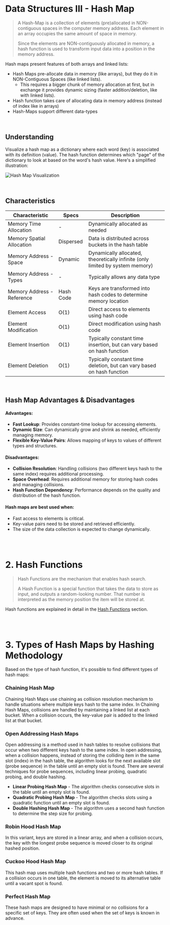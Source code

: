 # Data Structures III - Hash Map

> A Hash-Map is a collection of elements (pre)allocated in NON-contiguous spaces in the computer memory address. Each element in an array occupies the same amount of space in memory.
> 
> Since the elements are NON-contiguously allocated in memory, a hash function is used to transform input data into a position in the memory address.

Hash maps present features of both arrays and linked lists:
* Hash Maps pre-allocate data in memory (like arrays), but they do it in NON-Contiguous Spaces (like linked lists).
  * This requires a bigger chunk of memory allocation at first, but in exchange it provides dynamic sizing (faster addition/deletion, like with linked lists).
* Hash function takes care of allocating data in memory address (instead of index like in arrays)
* Hash-Maps support different data-types

<br/>

## Understanding

Visualize a hash map as a dictionary where each word (key) is associated with its definition (value). The hash function determines which "page" of the dictionary to look at based on the word's hash value. Here's a simplified illustration:

![Hash Map Visualization](hash_map_visualization.png)

<br/>

## Characteristics

| Characteristic                | Specs           | Description                                                |
|-------------------------------|-----------------|------------------------------------------------------------|
| Memory Time Allocation        | -               | Dynamically allocated as needed                             |
| Memory Spatial Allocation     | Dispersed       | Data is distributed across buckets in the hash table        |
| Memory Address - Space        | Dynamic         | Dynamically allocated, theoretically infinite (only limited by system memory)      |
| Memory Address - Types        | -               | Typically allows any data type                             |
| Memory Address - Reference    | Hash Code       | Keys are transformed into hash codes to determine memory location|
| Element Access                | O(1)            | Direct access to elements using hash code                  |
| Element Modification          | O(1)            | Direct modification using hash code                        |
| Element Insertion             | O(1)            | Typically constant time insertion, but can vary based on hash function|
| Element Deletion              | O(1)            | Typically constant time deletion, but can vary based on hash function|

<br/>

## Hash Map Advantages & Disadvantages

#### Advantages:
- **Fast Lookup**: Provides constant-time lookup for accessing elements.
- **Dynamic Size**: Can dynamically grow and shrink as needed, efficiently managing memory.
- **Flexible Key-Value Pairs**: Allows mapping of keys to values of different types and structures.

#### Disadvantages:
- **Collision Resolution**: Handling collisions (two different keys hash to the same index) requires additional processing.
- **Space Overhead**: Requires additional memory for storing hash codes and managing collisions.
- **Hash Function Dependency**: Performance depends on the quality and distribution of the hash function.

#### Hash maps are best used when:
- Fast access to elements is critical.
- Key-value pairs need to be stored and retrieved efficiently.
- The size of the data collection is expected to change dynamically.

<br/>
<br/>

# 2. Hash Functions

> Hash Functions are the mechanism that enables hash search.
> 
> A Hash Function is a special function that takes the data to store as input, and outputs a random-looking number. That number is interpreted as the memory position the item will be stored at.

Hash functions are explained in detail in the <a href="https://github.com/alvarosf07/computer-science-DSA/blob/master/3)%20Algorithms/2)%20Search%20Algorithms/3)%20Hash%20Search/README.md#2-hash-functions">Hash Functions</a> section.

<br/>
<br/>

# 3. Types of Hash Maps by Hashing Methodology
Based on the type of hash function, it's possible to find different types of hash maps:

### Chaining Hash Map
Chaining Hash Maps use chaining as collision resolution mechanism to handle situations where multiple keys hash to the same index. In Chaining Hash Maps, collisions are handled by maintaining a linked list at each bucket. When a collision occurs, the key-value pair is added to the linked list at that bucket.

### Open Addressing Hash Maps
Open addressing is a method used in hash tables to resolve collisions that occur when two different keys hash to the same index. In open addressing, when a collision happens, instead of storing the colliding item in the same slot (index) in the hash table, the algorithm looks for the next available slot (probe sequence) in the table until an empty slot is found. There are several techniques for probe sequences, including linear probing, quadratic probing, and double hashing.

 * **Linear Probing Hash Map** -  The algorithm checks consecutive slots in the table until an empty slot is found.
 * **Quadratic Probing Hash Map** - The algorithm checks slots using a quadratic function until an empty slot is found.
 * **Double Hashing Hash Map** - The algorithm uses a second hash function to determine the step size for probing.

### Robin Hood Hash Map
In this variant, keys are stored in a linear array, and when a collision occurs, the key with the longest probe sequence is moved closer to its original hashed position.

### Cuckoo Hood Hash Map
This hash map uses multiple hash functions and two or more hash tables. If a collision occurs in one table, the element is moved to its alternative table until a vacant spot is found.

###  Perfect Hash Map
These hash maps are designed to have minimal or no collisions for a specific set of keys. They are often used when the set of keys is known in advance.


<br/>
